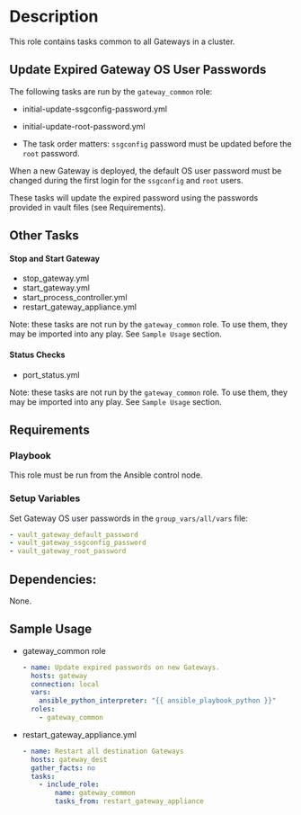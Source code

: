 # Description
This role contains tasks common to all Gateways in a cluster.

## Update Expired Gateway OS User Passwords

The following tasks are run by the `gateway_common` role:
- initial-update-ssgconfig-password.yml
- initial-update-root-password.yml

- The task order matters: `ssgconfig` password must be updated before the `root` password.

When a new Gateway is deployed, the default OS user password must be changed during the first login for the `ssgconfig` and `root` users.

These tasks will update the expired password using the passwords provided in vault files (see Requirements).

## Other Tasks

#### Stop and Start Gateway
- stop_gateway.yml
- start_gateway.yml
- start_process_controller.yml
- restart_gateway_appliance.yml

Note: these tasks are not run by the `gateway_common` role. To use them, they may be imported into any play. See `Sample Usage` section.

#### Status Checks
- port_status.yml

Note: these tasks are not run by the `gateway_common` role. To use them, they may be imported into any play. See `Sample Usage` section.

## Requirements

### Playbook

This role must be run from the Ansible control node. 

### Setup Variables

Set Gateway OS user passwords in the `group_vars/all/vars` file:
```yaml
- vault_gateway_default_password
- vault_gateway_ssgconfig_password
- vault_gateway_root_password
```

## Dependencies:
None.

## Sample Usage
- gateway_common role
  ```yaml
  - name: Update expired passwords on new Gateways.
    hosts: gateway
    connection: local
    vars:
      ansible_python_interpreter: "{{ ansible_playbook_python }}"
    roles:
      - gateway_common
  ```

- restart_gateway_appliance.yml
  ```yaml
  - name: Restart all destination Gateways
    hosts: gateway_dest
    gather_facts: no
    tasks:
      - include_role:
          name: gateway_common
          tasks_from: restart_gateway_appliance
  ```
